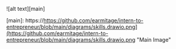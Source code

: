 



![alt text][main]

[main]: https://https://github.com/earmitage/intern-to-entrepreneur/blob/main/diagrams/skills.drawio.png](https://github.com/earmitage/intern-to-entrepreneur/blob/main/diagrams/skills.drawio.png "Main Image"
